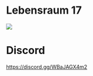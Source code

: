 # Lebensraum 17
<kbd>
 <img src="https://puu.sh/wFD0e/b3099eccb1.jpg">
</kbd>

# Discord
https://discord.gg/WBaJAGX4m2
